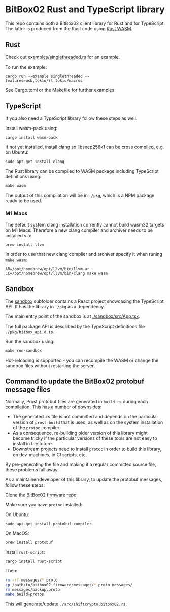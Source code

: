 # BitBox02 Rust and TypeScript library

This repo contains both a BitBox02 client library for Rust and for TypeScript. The latter is
produced from the Rust code using [Rust WASM](https://rustwasm.github.io/docs/book/).

## Rust

Check out [examples/singlethreaded.rs](examples/singlethreaded.rs) for an example.

To run the example:

    cargo run --example singlethreaded --features=usb,tokio/rt,tokio/macros

See Cargo.toml or the Makefile for further examples.

## TypeScript

If you also need a TypeScript library follow these steps as well.

Install wasm-pack using:

    cargo install wasm-pack

If not yet installed, install clang so libsecp256k1 can be cross compiled, e.g. on Ubuntu:

    sudo apt-get install clang

The Rust library can be compiled to WASM package including TypeScript definitions using:

    make wasm

The output of this compilation will be in `./pkg`, which is a NPM package ready to be used.

### M1 Macs

The default system clang installation currently cannot build wasm32 targets on M1 Macs.
Therefore a new clang compiler and archiver needs to be installed via:

    brew install llvm

In order to use that new clang compiler and archiver specify it when runing `make wasm`:

    AR=/opt/homebrew/opt/llvm/bin/llvm-ar CC=/opt/homebrew/opt/llvm/bin/clang make wasm

## Sandbox

The [sandbox](sandbox/) subfolder contains a React project showcasing the TypeScript API. It
has the library in `./pkg` as a dependency.

The main entry point of the sandbox is at [./sandbox/src/App.tsx](./sandbox/src/App.tsx).

The full package API is described by the TypeScript definitions file `./pkg/bitbox_api.d.ts`.

Run the sandbox using:

    make run-sandbox

Hot-reloading is supported - you can recompile the WASM or change the sandbox files without
restarting the server.

## Command to update the BitBox02 protobuf message files

Normally, Prost protobuf files are generated in `build.rs` during each compilation. This has a
number of downsides:

- The generated .rs file is not committed and depends on the particular version of `prost-build`
  that is used, as well as on the system installation of the `protoc` compiler.
- As a consequence, re-building older version of this library might become tricky if the particular
  versions of these tools are not easy to install in the future.
- Downstream projects need to install `protoc` in order to build this library, on dev-machines, in
  CI scripts, etc.

By pre-generating the file and making it a regular committed source file, these problems fall away.

As a maintainer/developer of this library, to update the protobuf messages, follow these steps:

Clone the [BitBox02 firmware repo](https://github.com/digitalbitbox/bitbox02-firmware):

Make sure you have `protoc` installed:

On Ubuntu:

    sudo apt-get install protobuf-compiler

On MacOS:

    brew install protobuf

Install `rust-script`:

    cargo install rust-script

Then:

```sh
rm -rf messages/*.proto
cp /path/to/bitbox02-firmware/messages/*.proto messages/
rm messages/backup.proto
make build-protos
```

This will generate/update `./src/shiftcrypto.bitbox02.rs`.
